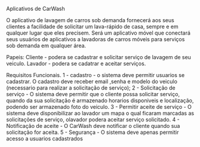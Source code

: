 Aplicativos de CarWash

O aplicativo de lavagem de carros sob demanda fornecerá aos seus clientes a facilidade de solicitar um lava-rápido de casa, sempre e em qualquer lugar que eles precisem.
Será um aplicativo móvel que conectará seus usuários de aplicativos a lavadoras de carros móveis para serviços sob demanda em qualquer área.

Papeis:
Cliente - podera se cadastrar e solicitar serviço de lavagem de seu veiculo.
Lavador - podera se cadatrar e aceitar serviços.

Requisitos Funcionais.
1 - cadastro - o sistema deve permitir usuarios se cadastrar. O cadastro deve receber email ,senha e modelo do veiculo (necessario para realizar a solicitação de serviço);
2 - Solicitação de serviço - O sistema deve permitir que o cliente possa solicitar serviço, quando da sua solicitação é armazenado horarios disponiveis e localização, podendo ser armazenado foto do veiculo.
3 - Permitir aceite de serviço - O sistema deve disponibilizar ao lavador um mapa o qual ficaram marcadas as solicitações de serviço, olavador podera aceitar serviço solicitado.
4 - Notificação de aceite - O CarWash deve notificar o cliente quando sua solicitação for aceita.
5 - Segurança - O sistema deve apenas permitir acesso a usuarios cadastrados









